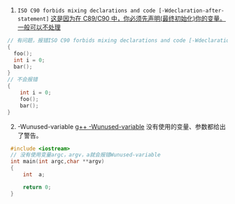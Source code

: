 1. `ISO C90 forbids mixing declarations and code [-Wdeclaration-after-statement]`
  [这是因为在 C89/C90 中，你必须先声明(最终初始化)你的变量。  一般可以不处理](https://stackoverflow.com/questions/42262965/warning-iso-c90-forbids-mixing-declarations-and-code-wdeclaration-after-state)
  ```c
  // 有问题，报错ISO C90 forbids mixing declarations and code [-Wdeclaration-after-statement]
  {
    foo();
    int i = 0;
    bar();
  }
  // 不会报错
  {
      int i = 0;
      foo();
      bar();
  }
  ```

2. -Wunused-variable
 [g++ -Wunused-variable](https://stackoverflow.com/questions/19750690/wunused-variable-compiler-says-error)  没有使用的变量、参数都给出了警告。
 ```c++
  #include <iostream>
  // 没有使用变量argc，argv，a就会报错Wunused-variable
  int main(int argc,char **argv)
  { 
      int  a;

      return 0;
  }
```
